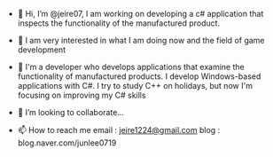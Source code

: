 - 👋 Hi, I’m @jeire07,
I am working on developing a c# application that inspects the functionality of the manufactured product.

- 👀 I am very interested in what I am doing now and the field of game development

- 🌱 I'm a developer who develops applications that examine the functionality of manufactured products. I develop Windows-based applications with C#. I try to study C++ on holidays, but now I'm focusing on improving my C# skills

- 💞️ I’m looking to collaborate...

- 📫 How to reach me
email : jeire1224@gmail.com
blog : blog.naver.com/junlee0719

<!---
jeire07/jeire07 is a ✨ special ✨ repository because its `README.md` (this file) appears on your GitHub profile.
You can click the Preview link to take a look at your changes.
--->
